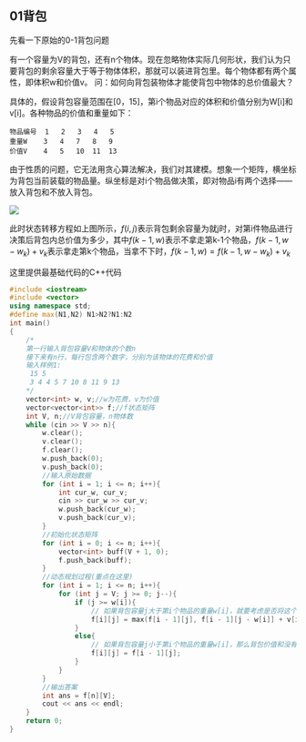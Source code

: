 ## 01背包

先看一下原始的0-1背包问题

有一个容量为V的背包，还有n个物体。现在忽略物体实际几何形状，我们认为只要背包的剩余容量大于等于物体体积，那就可以装进背包里。每个物体都有两个属性，即体积w和价值v。
问：如何向背包装物体才能使背包中物体的总价值最大？

具体的，假设背包容量范围在[0，15]，第i个物品对应的体积和价值分别为W[i]和v[i]。各种物品的价值和重量如下：

~~~
物品编号  1   2   3   4   5
重量W    3   4   7   8   9
价值V    4   5   10  11  13
~~~

由于性质的问题，它无法用贪心算法解决，我们对其建模。想象一个矩阵，横坐标为背包当前装载的物品量。纵坐标是对i个物品做决策，即对物品i有两个选择——放入背包和不放入背包。

![](http://1.14.100.228:8002/images/2022/04/15/20220415194857.png)

此时状态转移方程如上图所示，$f(i,j)$表示背包剩余容量为就j时，对第i件物品进行决策后背包内总价值为多少，其中$f(k-1,w)$表示不拿走第k-1个物品，$f(k-1, w-w_{k})+v_{k}$表示拿走第k个物品，当拿不下时，$f(k-1,w)=f(k-1, w-w_{k})+v_{k}$

这里提供最基础代码的C++代码

~~~c++
#include <iostream>
#include <vector>
using namespace std;
#define max(N1,N2) N1>N2?N1:N2
int main()
{
	/*
	第一行输入背包容量V和物体的个数n
	接下来有n行，每行包含两个数字，分别为该物体的花费和价值
	输入样例1:
	 15 5
	 3 4 4 5 7 10 8 11 9 13
	*/
	vector<int> w, v;//w为花费，v为价值
	vector<vector<int>> f;//f状态矩阵
	int V, n;//V背包容量，n物体数
	while (cin >> V >> n){
		w.clear();
		v.clear();
		f.clear();
		w.push_back(0);
		v.push_back(0);
		//输入原始数据
		for (int i = 1; i <= n; i++){
			int cur_w, cur_v;
			cin >> cur_w >> cur_v;
			w.push_back(cur_w);
			v.push_back(cur_v);
		}
		//初始化状态矩阵
		for (int i = 0; i <= n; i++){
			vector<int> buff(V + 1, 0);
			f.push_back(buff);
		}
		//动态规划过程(重点在这里)
		for (int i = 1; i <= n; i++){
			for (int j = V; j >= 0; j--){
				if (j >= w[i]){
				    // 如果背包容量j大于第i个物品的重量w[i]，就要考虑是否将这个收入这个物品
					f[i][j] = max(f[i - 1][j], f[i - 1][j - w[i]] + v[i]);
				}
				else{
				    // 如果背包容量j小于第i个物品的重量w[i]，那么背包价值和没有收入这个物品是一样的
					f[i][j] = f[i - 1][j];
				}
			}
		}
		//输出答案
		int ans = f[n][V];
		cout << ans << endl;
	}
	return 0;
}
~~~



